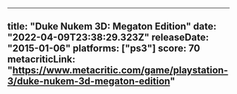
---
title: "Duke Nukem 3D: Megaton Edition"
date: "2022-04-09T23:38:29.323Z"
releaseDate: "2015-01-06"
platforms: ["ps3"]
score: 70
metacriticLink: "https://www.metacritic.com/game/playstation-3/duke-nukem-3d-megaton-edition"
---
